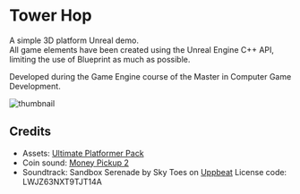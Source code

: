 # Tower Hop

A simple 3D platform Unreal demo. \
All game elements have been created using the Unreal Engine C++ API,
limiting the use of Blueprint as much as possible.

Developed during the Game Engine course of the Master in Computer Game Development.

![thumbnail](Content/Images/thumbnail.png)

## Credits

- Assets:
  [Ultimate Platformer Pack](https://quaternius.itch.io/ultimate-platformer-pack)
- Coin sound:
  [Money Pickup 2](https://pixabay.com/sound-effects/money-pickup-2-89563)
- Soundtrack: Sandbox Serenade by Sky Toes on
  [Uppbeat](https://uppbeat.io/t/sky-toes/sandbox-serenade)
  License code: LWJZ63NXT9TJT14A
